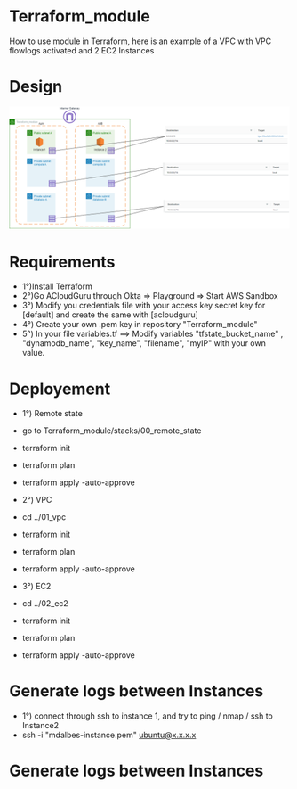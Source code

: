 # Terraform_module
How to use module in Terraform, here is an example of a VPC with VPC flowlogs activated and 2 EC2 Instances


# Design
![Screenshot](terraform_module_design.drawio.png)

# Requirements
- 1°)Install Terraform
- 2°)Go ACloudGuru through Okta => Playground => Start AWS Sandbox
- 3°) Modify you credentials file with your access key secret key for [default] and create the same with [acloudguru]
- 4°) Create your own .pem key in repository "Terraform_module"
- 5°) In your file variables.tf ==> Modify variables "tfstate_bucket_name" , "dynamodb_name", "key_name", "filename", "myIP" with your own value.



# Deployement
- 1°)  Remote state
- go to Terraform_module/stacks/00_remote_state
- terraform init
- terraform plan 
- terraform apply -auto-approve

- 2°) VPC
- cd ../01_vpc
- terraform init
- terraform plan 
- terraform apply -auto-approve

- 3°) EC2
- cd ../02_ec2
- terraform init
- terraform plan 
- terraform apply -auto-approve

# Generate logs between Instances
- 1°) connect through ssh to instance 1, and try to ping / nmap / ssh to Instance2 
- ssh -i "mdalbes-instance.pem" ubuntu@x.x.x.x

# Generate logs between Instances

